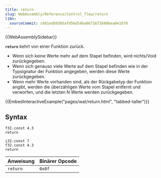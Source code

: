 ```yaml
---
title: return
slug: WebAssembly/Reference/Control_flow/return
l10n:
  sourceCommit: c681ed89305afd56d54ba6671673680bea041670
---
```


{{WebAssemblySidebar}}

**`return`** kehrt von einer Funktion zurück.

- Wenn sich keine Werte mehr auf dem Stapel befinden, wird nichts/Void zurückgegeben.
- Wenn sich genauso viele Werte auf dem Stapel befinden wie in der Typsignatur der Funktion angegeben, werden diese Werte zurückgegeben.
- Wenn mehr Werte vorhanden sind, als der Rückgabetyp der Funktion angibt, werden die überzähligen Werte vom Stapel entfernt und verworfen, und die letzten N Werte werden zurückgegeben.

{{EmbedInteractiveExample("pages/wat/return.html", "tabbed-taller")}}

## Syntax

```wasm
f32.const 4.3
return
```

```wasm
i32.const 7
f32.const 4.3
return
```

| Anweisung  | Binärer Opcode |
| -----------| -------------- |
| `return`   | `0x0f`         |
